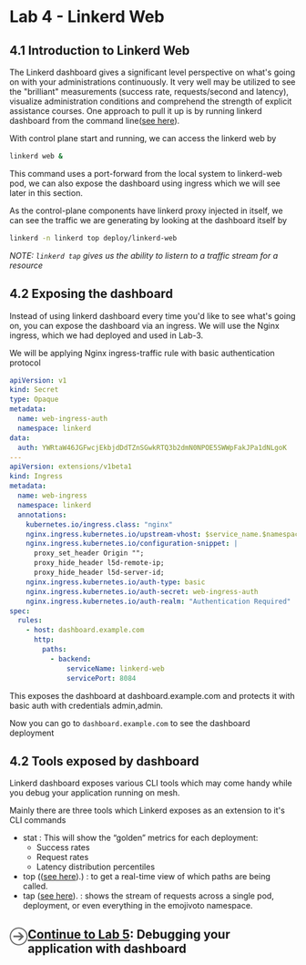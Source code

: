 # Lab 4 - Linkerd Web

## 4.1 Introduction to Linkerd Web

The Linkerd dashboard gives a significant level perspective on what's going on with your administrations continuously. It very well may be utilized to see the "brilliant" measurements (success rate, requests/second and latency), visualize administration conditions and comprehend the strength of explicit assistance courses. One approach to pull it up is by running linkerd dashboard from the command line([see here](img/stat.png)).

With control plane start and running, we can access the linkerd web by

```sh
linkerd web &
```

This command uses a port-forward from the local system to linkerd-web pod, we can also expose the dashboard using ingress which we will see later in this section.

As the control-plane components have linkerd proxy injected in itself, we can see the traffic we are generating by looking at the dashboard itself by

```sh
linkerd -n linkerd top deploy/linkerd-web
```

_NOTE: `linkerd tap` gives us the ability to listern to a traffic stream for a resource_

## 4.2 Exposing the dashboard

Instead of using linkerd dashboard every time you'd like to see what's going on, you can expose the dashboard via an ingress. We will use the Nginx ingress, which we had deployed and used in Lab-3.

We will be applying Nginx ingress-traffic rule with basic authentication protocol

```yaml
apiVersion: v1
kind: Secret
type: Opaque
metadata:
  name: web-ingress-auth
  namespace: linkerd
data:
  auth: YWRtaW46JGFwcjEkbjdDdTZnSGwkRTQ3b2dmN0NPOE5SWWpFakJPa1dNLgoK
---
apiVersion: extensions/v1beta1
kind: Ingress
metadata:
  name: web-ingress
  namespace: linkerd
  annotations:
    kubernetes.io/ingress.class: "nginx"
    nginx.ingress.kubernetes.io/upstream-vhost: $service_name.$namespace.svc.cluster.local:8084
    nginx.ingress.kubernetes.io/configuration-snippet: |
      proxy_set_header Origin "";
      proxy_hide_header l5d-remote-ip;
      proxy_hide_header l5d-server-id;
    nginx.ingress.kubernetes.io/auth-type: basic
    nginx.ingress.kubernetes.io/auth-secret: web-ingress-auth
    nginx.ingress.kubernetes.io/auth-realm: "Authentication Required"
spec:
  rules:
    - host: dashboard.example.com
      http:
        paths:
          - backend:
              serviceName: linkerd-web
              servicePort: 8084
```

This exposes the dashboard at dashboard.example.com and protects it with basic auth with credentials admin,admin.

Now you can go to `dashboard.example.com` to see the dashboard deployment

## 4.2 Tools exposed by dashboard

Linkerd dashboard exposes various CLI tools which may come handy while you debug your application running on mesh.

Mainly there are three tools which Linkerd exposes as an extension to it's CLI commands

- stat : This will show the “golden” metrics for each deployment:
  - Success rates
  - Request rates
  - Latency distribution percentiles
- top (([see here](img/top.png)).) : to get a real-time view of which paths are being called.
- tap ([see here](img/tap.png)). : shows the stream of requests across a single pod, deployment, or even everything in the emojivoto namespace.

<h2>
  <a href="../lab-5/README.md">
  <img src="../img/go.svg" width="32" height="32" align="left" />
  Continue to Lab 5</a>: Debugging your application with dashboard
  </h2>

